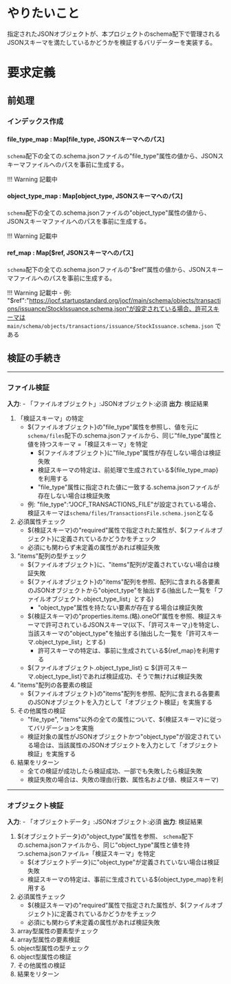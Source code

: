 # やりたいこと

指定されたJSONオブジェクトが、本プロジェクトのschema配下で管理されるJSONスキーマを満たしているかどうかを検証するバリデーターを実装する。

# 要求定義

## 前処理

### インデックス作成

#### file_type_map : Map[file_type, JSONスキーマへのパス]

`schema`配下の全ての.schema.jsonファイルの"file_type"属性の値から、JSONスキーマファイルへのパスを事前に生成する。

!!! Warning
    記載中

#### object_type_map : Map[object_type, JSONスキーマへのパス]

`schema`配下の全ての.schema.jsonファイルの"object_type"属性の値から、JSONスキーマファイルへのパスを事前に生成する。

!!! Warning
    記載中

#### ref_map : Map[$ref, JSONスキーマへのパス]

`schema`配下の全ての.schema.jsonファイルの"$ref"属性の値から、JSONスキーマファイルへのパスを事前に生成する。

!!! Warning
    記載中
        - 例: "$ref":"https://jocf.startupstandard.org/jocf/main/schema/objects/transactions/issuance/StockIssuance.schema.json"が設定されている場合、許可スキーマは `main/schema/objects/transactions/issuance/StockIssuance.schema.json` である

## 検証の手続き

-----
### ファイル検証

**入力**:
    - 「ファイルオブジェクト」:JSONオブジェクト:必須
**出力**: 検証結果

1. 「検証スキーマ」の特定
    - ${ファイルオブジェクト}の"file_type"属性を参照し、値を元に `schema/files`配下の.schema.jsonファイルから、同じ"file_type"属性と値を持つスキーマ =「検証スキーマ」を特定
        - ${ファイルオブジェクト}に"file_type"属性が存在しない場合は検証失敗
        - 検証スキーマの特定は、前処理で生成されている${file_type_map}を利用する
        - "file_type"属性に指定された値に一致する.schema.jsonファイルが存在しない場合は検証失敗
    - 例: "file_type":"JOCF_TRANSACTIONS_FILE"が設定されている場合、検証スキーマは`schema/files/TransactionsFile.schema.json`となる
2. 必須属性チェック
    - ${検証スキーマ}の"required"属性で指定された属性が、${ファイルオブジェクト}に定義されているかどうかをチェック
    - 必須にも関わらず未定義の属性があれば検証失敗
3. "items"配列の型チェック
    - ${ファイルオブジェクト}に、"items"配列が定義されていない場合は検証失敗
    - ${ファイルオブジェクト}の"items"配列を参照、配列に含まれる各要素のJSONオブジェクトから"object_type"を抽出する(抽出した一覧を「ファイルオブジェクト.object_type_list」とする)
        - "object_type"属性を持たない要素が存在する場合は検証失敗
    - ${検証スキーマ}の"properties.items.(略).oneOf"属性を参照、検証スキーマで許可されているJSONスキーマ(以下、「許可スキーマ」)を特定し、当該スキーマの"object_type"を抽出する(抽出した一覧を「許可スキーマ.object_type_list」とする)
        - 許可スキーマの特定は、事前に生成されている${ref_map}を利用する
    - ${ファイルオブジェクト.object_type_list} ⊆ ${許可スキーマ.object_type_list}であれば検証成功、そうで無ければ検証失敗
4. "items"配列の各要素の検証
    - ${ファイルオブジェクト}の"items"配列を参照、配列に含まれる各要素のJSONオブジェクトを入力として「オブジェクト検証」を実施する
5. その他属性の検証
    - "file_type", "items"以外の全ての属性について、${検証スキーマ}に従ってバリデーションを実施
    - 検証対象の属性がJSONオブジェクトかつ"object_type"が設定されている場合は、当該属性のJSONオブジェクトを入力として「オブジェクト検証」を実施する
6. 結果をリターン
    - 全ての検証が成功したら検証成功、一部でも失敗したら検証失敗
    - 検証失敗の場合は、失敗の理由(行数、属性名および値、検証スキーマ)

-----
### オブジェクト検証

**入力**:
    - 「オブジェクトデータ」:JSONオブジェクト:必須
**出力**: 検証結果

1. ${オブジェクトデータ}の"object_type"属性を参照、 `schema`配下の.schema.jsonファイルから、同じ"object_type"属性と値を持つ.schema.jsonファイル=「検証スキーマ」を特定
    - ${オブジェクトデータ}に"object_type"が定義されていない場合は検証失敗
    - 検証スキーマの特定は、事前に生成されている${object_type_map}を利用する
2. 必須属性チェック
    - ${検証スキーマ}の"required"属性で指定された属性が、${ファイルオブジェクト}に定義されているかどうかをチェック
    - 必須にも関わらず未定義の属性があれば検証失敗
3. array型属性の要素型チェック
4. array型属性の要素検証
5. object型属性の型チェック
6. object型属性の検証
7. その他属性の検証
8. 結果をリターン

